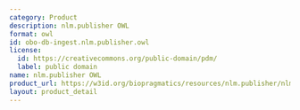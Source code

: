 ```yaml
---
category: Product
description: nlm.publisher OWL
format: owl
id: obo-db-ingest.nlm.publisher.owl
license:
  id: https://creativecommons.org/public-domain/pdm/
  label: public domain
name: nlm.publisher OWL
product_url: https://w3id.org/biopragmatics/resources/nlm.publisher/nlm.publisher.owl
layout: product_detail
---
```

